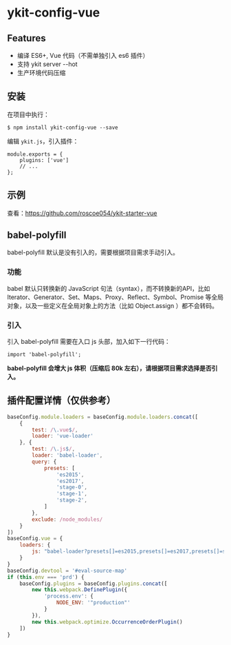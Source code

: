 # ykit-config-vue

## Features

- 编译 ES6+, Vue 代码（不需单独引入 es6 插件）
- 支持 ykit server --hot
- 生产环境代码压缩

## 安装

在项目中执行：

```
$ npm install ykit-config-vue --save
```

编辑 `ykit.js`，引入插件：

```
module.exports = {
    plugins: ['vue']
    // ...
};
```

## 示例

查看：https://github.com/roscoe054/ykit-starter-vue

## babel-polyfill

babel-polyfill 默认是没有引入的，需要根据项目需求手动引入。

### 功能

babel 默认只转换新的 JavaScript 句法（syntax），而不转换新的API，比如 Iterator、Generator、Set、Maps、Proxy、Reflect、Symbol、Promise 等全局对象，以及一些定义在全局对象上的方法（比如 Object.assign ）都不会转码。

### 引入

引入 babel-polyfill 需要在入口 js 头部，加入如下一行代码：

```javasciprt
import 'babel-polyfill';
```

<b class="ykit-tip">
babel-polyfill 会增大 js 体积（压缩后 80k 左右），请根据项目需求选择是否引入。
</b>

## 插件配置详情（仅供参考）

```javascript
baseConfig.module.loaders = baseConfig.module.loaders.concat([
    {
        test: /\.vue$/,
        loader: 'vue-loader'
    }, {
        test: /\.js$/,
        loader: 'babel-loader',
        query: {
            presets: [
                'es2015',
                'es2017',
                'stage-0',
                'stage-1',
                'stage-2',
            ]
        },
        exclude: /node_modules/
    }
])
baseConfig.vue = {
    loaders: {
        js: "babel-loader?presets[]=es2015,presets[]=es2017,presets[]=stage-0,presets[]=stage-1,presets[]=stage-2"
    }
}
baseConfig.devtool = '#eval-source-map'
if (this.env === 'prd') {
    baseConfig.plugins = baseConfig.plugins.concat([
        new this.webpack.DefinePlugin({
            'process.env': {
                NODE_ENV: '"production"'
            }
        }),
        new this.webpack.optimize.OccurrenceOrderPlugin()
    ])
}
```
